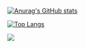 [![Anurag's GitHub stats](https://github-readme-stats.vercel.app/api?username=bum2us)](https://github.com/bum2us/github-readme-stats)

[![Top Langs](https://github-readme-stats.vercel.app/api/top-langs/?username=bum2us)](https://github.com/bum2us/github-readme-stats)

<img src="https://img.shields.io/badge/C Sharp-368CCB?style=flat-square&logo=C Sharp&logoColor=#ffffff"/>

